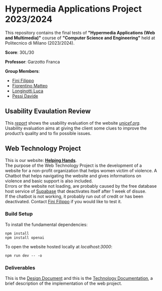 # Hypermedia Applications Project 2023/2024

This repository contains the final tests of **"Hypermedia Applications (Web and Multimedia)"** course of **"Computer Science and Engineering"** held at Politecnico di Milano (2023/2024).

**Score**: 30L/30

**Professor**: Garzotto Franca

**Group Members**:

- [Fini Filippo](https://github.com/filippofini)
- [Fiorentino Matteo](https://github.com/TheKingOjama)
- [Longinotti Luca](https://github.com/LucaLonginotti00)
- [Pessi Davide](https://github.com/DavidePessi)

## Usability Evaulation Review

This [_report_](https://github.com/LucaLonginotti00/Hypermedia-23-24/blob/main/Usability%20Project/Usabilty%20Report.pdf) shows the usability evaluation of the website [_unicef.org_](https://www.unicef.org/).\
Usability evaluation aims at giving the client some clues to improve the product’s quality and to fix possible issues.

## Web Technology Project

This is our website: [**Helping Hands**](https://hypermedia-project-2024.vercel.app/).\
The purpose of the Web Technology Project is the development of a website for a non-profit organization that helps women victim of violence. A Chatbot that helps navigating the website and gives informations on violence and basic support is also included.\
Errors or the website not loading, are probably caused by the free database host service of [Supabase](https://supabase.com/) that deactivates itself after 1 week of disuse.\
If the chatbot is not working, it probably run out of credit or has been deactivated. Contact [Fini Filippo](https://github.com/filippofini) if you would like to test it.

### Build Setup

To install the fundamental dependencies:

```
npm install
npm install openai
```

To open the website hosted locally at _localhost:3000_:

```
npm run dev -- -o
```

### Deliverables

This is the [Design Document](https://github.com/filippofini/hypermedia-project-2024/blob/c485735530e3f373cb22bebca15c00d3d2fdeb62/website/documentation/Design%20Report.pdf) and this is the [Technology Documentation](https://github.com/filippofini/hypermedia-project-2024/blob/c485735530e3f373cb22bebca15c00d3d2fdeb62/website/documentation/Technology%20Report.pdf), a brief description of the implementation of the web project.

